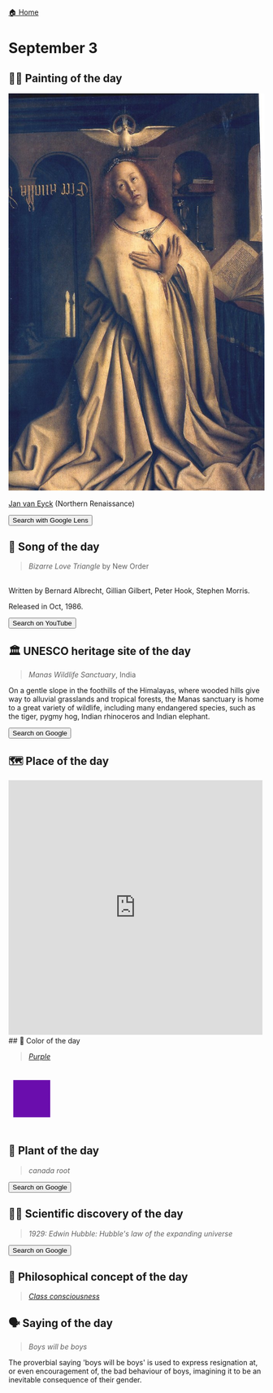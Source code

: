 
[🏠 Home](../../index.md)

# September 3

## 🧑‍🎨 Painting of the day

<img width="600" src="../img/Jan_van_Eyck_6.jpg">

[Jan van Eyck](http://en.wikipedia.org/wiki/Jan_van_Eyck) (Northern Renaissance)

<button class="btn btn-success"
onclick=" window.open('https://lens.google.com/uploadbyurl?url=https://iretes.github.io/one-a-day/data/img/Jan_van_Eyck_6.jpg','_blank')">
Search with Google Lens
</button>

## 🎼 Song of the day

> *Bizarre Love Triangle*
by New Order

<br />Written by Bernard Albrecht, Gillian Gilbert, Peter Hook, Stephen Morris.

Released in Oct, 1986.

<button class="btn btn-success"
onclick=" window.open('http://www.youtube.com/search?q=Bizarre Love Triangle by New Order','_blank')">
Search on YouTube
</button>

## 🏛️ UNESCO heritage site of the day

> *Manas Wildlife Sanctuary*, India

<p>On a gentle slope in the foothills of the Himalayas, where wooded hills give way to alluvial grasslands and tropical forests, the Manas sanctuary is home to a great variety of wildlife, including many endangered species, such as the tiger, pygmy hog, Indian rhinoceros and Indian elephant.</p>

<button class="btn btn-success"
onclick=" window.open('http://www.google.com/search?q=Manas Wildlife Sanctuary','_blank')">
Search on Google
</button>

## 🗺️ Place of the day

<iframe
src="https://www.mapcrunch.com"
name="mapcrunch"
width="500"
height="500"
allowTransparency="true"
scrolling="no"
frameborder="0"
>
</iframe>
## 🎨 Color of the day

> *[Purple](https://en.wikipedia.org/wiki/Shades_of_purple#Purple)*

<div style="color:#6A0DAD; font-size: 100px;">&#9632;</div>

## 🌿 Plant of the day

> *canada root*

<button class="btn btn-success"
onclick=" window.open('http://www.google.com/search?q=canada root','_blank')">
Search on Google
</button>

## 🧑‍🔬 Scientific discovery of the day

> *1929: Edwin Hubble: Hubble's law of the expanding universe*

<button class="btn btn-success"
onclick=" window.open('http://www.google.com/search?q=1929: Edwin Hubble: Hubble s law of the expanding universe','_blank')">
Search on Google
</button>

## 💭 Philosophical concept of the day

> *[Class consciousness](https://en.wikipedia.org/wiki/Class_consciousness)*

## 🗣️ Saying of the day

> *Boys will be boys*

The proverbial saying 'boys will be boys' is used to express resignation at, or even encouragement of,  the bad behaviour of boys, imagining it to be an inevitable consequence of their gender.
